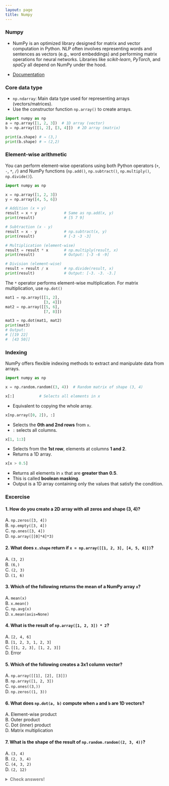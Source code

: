 ```yaml
---
layout: page
title: Numpy
---
```


### Numpy

- NumPy is an optimized library designed for matrix and vector computation in Python. NLP often involves representing words and sentences as vectors (e.g., word embeddings) and performing matrix operations for neural networks. Libraries like *scikit-learn*, *PyTorch*, and *spaCy* all depend on NumPy under the hood.

- [Documentation](https://numpy.org/doc/stable/)

### Core data type

- `np.ndarray`: Main data type used for representing arrays (vectors/matrices).
- Use the constructor function `np.array()` to create arrays.

```python
import numpy as np
a = np.array([1, 2, 3])  # 1D array (vector)
b = np.array([[1, 2], [3, 4]])  # 2D array (matrix)

print(a.shape) # → (3,)
print(b.shape) # → (2,2)
```

### Element-wise arithmetic

You can perform element-wise operations using both Python operators (`+`, `-`, `*`, `/`) and NumPy functions (`np.add()`, `np.subtract()`, `np.multiply()`, `np.divide()`).


```python
import numpy as np

x = np.array([1, 2, 3])
y = np.array([4, 5, 6])

# Addition (x + y)
result = x + y            # Same as np.add(x, y)
print(result)             # [5 7 9]

# Subtraction (x - y)
result = x - y            # np.subtract(x, y)
print(result)             # [-3 -3 -3]

# Multiplication (element-wise)
result = result * x       # np.multiply(result, x)
print(result)             # Output: [-3 -6 -9]

# Division (element-wise)
result = result / x       # np.divide(result, x)
print(result)             # Output: [-3. -3. -3.]
```

The `*` operator performs element-wise multiplication. For matrix multiplication, use `np.dot()`

```python
mat1 = np.array([[1, 2],
                 [3, 4]])
mat2 = np.array([[5, 6],
                 [7, 8]])

mat3 = np.dot(mat1, mat2)
print(mat3)
# Output:
# [[19 22]
#  [43 50]]
```

### Indexing

NumPy offers flexible indexing methods to extract and manipulate data from arrays.

```python
import numpy as np

x = np.random.random((3, 4))  # Random matrix of shape (3, 4)
```

```python
x[:]           # Selects all elements in x
```
- Equivalent to copying the whole array.

```python
x[np.array([0, 2]), :]
```

* Selects the **0th and 2nd rows** from `x`.
* `:` selects all columns.

```python
x[1, 1:3]
```

* Selects from the **1st row**, elements at columns **1 and 2**.
* Returns a 1D array.

```python
x[x > 0.5]
```

* Returns all elements in `x` that are **greater than 0.5**.
* This is called **boolean masking**.
* Output is a 1D array containing only the values that satisfy the condition.

### Excercise


#### 1. How do you create a 2D array with all zeros and shape (3, 4)?

A. `np.zeros([3, 4])`  
B. `np.empty([3, 4])`  
C. `np.ones([3, 4])`  
D. `np.array([[0]*4]*3)`


#### 2. What does `x.shape` return if `x = np.array([[1, 2, 3], [4, 5, 6]])`?

A. `(3, 2)`  
B. `(6,)`  
C. `(2, 3)`  
D. `(1, 6)`

#### 3. Which of the following returns the mean of a NumPy array `x`?

A. `mean(x)`  
B. `x.mean()`  
C. `np.avg(x)`  
D. `x.mean(axis=None)`


#### 4. What is the result of `np.array([1, 2, 3]) * 2`?

A. `[2, 4, 6]`  
B. `[1, 2, 3, 1, 2, 3]`  
C. `[[1, 2, 3], [1, 2, 3]]`  
D. Error


#### 5. Which of the following creates a 3x1 column vector?

A. `np.array([[1], [2], [3]])`  
B. `np.array([1, 2, 3])`  
C. `np.ones((3,))`  
D. `np.zeros((1, 3))`


#### 6. What does `np.dot(a, b)` compute when `a` and `b` are 1D vectors?

A. Element-wise product  
B. Outer product  
C. Dot (inner) product  
D. Matrix multiplication

#### 7. What is the shape of the result of `np.random.random((2, 3, 4))`?

A. `(3, 4)`  
B. `(2, 3, 4)`  
C. `(4, 3, 2)`  
D. `(2, 12)`

<details>
<summary style="color:Gray"><strong>Check answers!</strong></summary>

1. A  
2. C  
3. B and D  
4. A  
5. A  
6. C  
7. B

</details>


